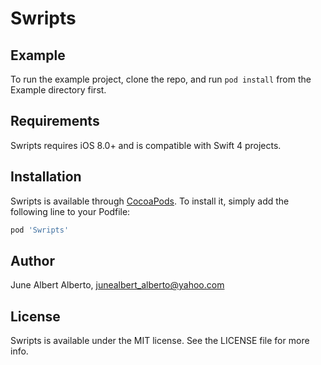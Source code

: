 # Swripts


## Example

To run the example project, clone the repo, and run `pod install` from the Example directory first.

## Requirements
Swripts requires iOS 8.0+ and is compatible with Swift 4 projects.

## Installation

Swripts is available through [CocoaPods](https://cocoapods.org). To install
it, simply add the following line to your Podfile:

```ruby
pod 'Swripts'
```

## Author

June Albert Alberto, junealbert_alberto@yahoo.com

## License

Swripts is available under the MIT license. See the LICENSE file for more info.
